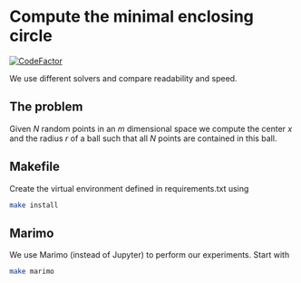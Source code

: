 # Compute the minimal enclosing circle

[![CodeFactor](https://www.codefactor.io/repository/github/tschm/min_circle/badge)](https://www.codefactor.io/repository/github/tschm/min_circle)

We use different solvers and compare readability and speed.

## The problem

Given $N$ random points in an $m$ dimensional space we compute
the center $x$ and the radius $r$ of a ball such that all $N$
points are contained in this ball.

## Makefile

Create the virtual environment defined in requirements.txt using

```bash
make install
```

## Marimo

We use Marimo (instead of Jupyter) to perform our experiments. Start with

```bash
make marimo
```
